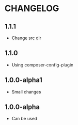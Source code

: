 CHANGELOG
==============

1.1.1
-----------------
 * Change src dir
 
1.1.0
-----------------
 * Using composer-config-plugin
 
1.0.0-alpha1
-----------------
  * Small changes

1.0.0-alpha
-----------------
  * Can be used
